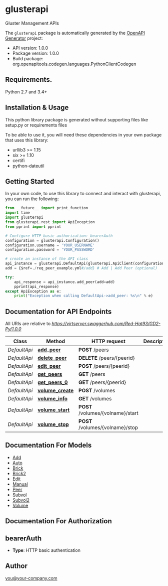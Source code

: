 # glusterapi
Gluster Management APIs

The `glusterapi` package is automatically generated by the [OpenAPI Generator](https://openapi-generator.tech) project:

- API version: 1.0.0
- Package version: 1.0.0
- Build package: org.openapitools.codegen.languages.PythonClientCodegen

## Requirements.

Python 2.7 and 3.4+

## Installation & Usage

This python library package is generated without supporting files like setup.py or requirements files

To be able to use it, you will need these dependencies in your own package that uses this library:

* urllib3 >= 1.15
* six >= 1.10
* certifi
* python-dateutil

## Getting Started

In your own code, to use this library to connect and interact with glusterapi,
you can run the following:

```python
from __future__ import print_function
import time
import glusterapi
from glusterapi.rest import ApiException
from pprint import pprint

# Configure HTTP basic authorization: bearerAuth
configuration = glusterapi.Configuration()
configuration.username = 'YOUR_USERNAME'
configuration.password = 'YOUR_PASSWORD'

# create an instance of the API class
api_instance = glusterapi.DefaultApi(glusterapi.ApiClient(configuration))
add = {$ref=./req_peer_example.yml#/add} # Add | Add Peer (optional)

try:
    api_response = api_instance.add_peer(add=add)
    pprint(api_response)
except ApiException as e:
    print("Exception when calling DefaultApi->add_peer: %s\n" % e)

```

## Documentation for API Endpoints

All URIs are relative to *https://virtserver.swaggerhub.com/Red-Hat93/GD2-Py/1.0.0*

Class | Method | HTTP request | Description
------------ | ------------- | ------------- | -------------
*DefaultApi* | [**add_peer**](glusterapi/docs/DefaultApi.md#add_peer) | **POST** /peers | 
*DefaultApi* | [**delete_peer**](glusterapi/docs/DefaultApi.md#delete_peer) | **DELETE** /peers/{peerid} | 
*DefaultApi* | [**edit_peer**](glusterapi/docs/DefaultApi.md#edit_peer) | **POST** /peers/{peerid} | 
*DefaultApi* | [**get_peers**](glusterapi/docs/DefaultApi.md#get_peers) | **GET** /peers | 
*DefaultApi* | [**get_peers_0**](glusterapi/docs/DefaultApi.md#get_peers_0) | **GET** /peers/{peerid} | 
*DefaultApi* | [**volume_create**](glusterapi/docs/DefaultApi.md#volume_create) | **POST** /volumes | 
*DefaultApi* | [**volume_info**](glusterapi/docs/DefaultApi.md#volume_info) | **GET** /volumes | 
*DefaultApi* | [**volume_start**](glusterapi/docs/DefaultApi.md#volume_start) | **POST** /volumes/{volname}/start | 
*DefaultApi* | [**volume_stop**](glusterapi/docs/DefaultApi.md#volume_stop) | **POST** /volumes/{volname}/stop | 


## Documentation For Models

 - [Add](glusterapi/docs/Add.md)
 - [Auto](glusterapi/docs/Auto.md)
 - [Brick](glusterapi/docs/Brick.md)
 - [Brick2](glusterapi/docs/Brick2.md)
 - [Edit](glusterapi/docs/Edit.md)
 - [Manual](glusterapi/docs/Manual.md)
 - [Peer](glusterapi/docs/Peer.md)
 - [Subvol](glusterapi/docs/Subvol.md)
 - [Subvol2](glusterapi/docs/Subvol2.md)
 - [Volume](glusterapi/docs/Volume.md)


## Documentation For Authorization


## bearerAuth

- **Type**: HTTP basic authentication


## Author

you@your-company.com


